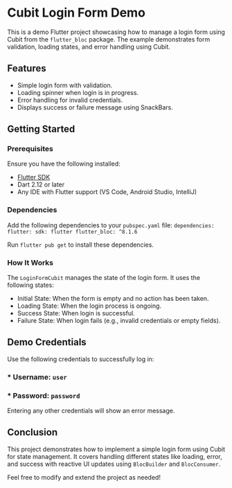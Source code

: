# **Cubit Login Form Demo**

This is a demo Flutter project showcasing how to manage a login form using Cubit from the `flutter_bloc` package. The example demonstrates form validation, loading states, and error handling using Cubit.

## **Features**
* Simple login form with validation.
* Loading spinner when login is in progress.
* Error handling for invalid credentials.
* Displays success or failure message using SnackBars.

## Getting Started
### Prerequisites
Ensure you have the following installed:
* [Flutter SDK](https://docs.flutter.dev/get-started/install)
* Dart 2.12 or later
* Any IDE with Flutter support (VS Code, Android Studio, IntelliJ)

### Dependencies
Add the following dependencies to your `pubspec.yaml` file:
`dependencies:
flutter:
sdk: flutter
flutter_bloc: ^8.1.6`

Run `flutter pub get` to install these dependencies.

### How It Works
The `LoginFormCubit` manages the state of the login form. It uses the following states:

* Initial State: When the form is empty and no action has been taken.
* Loading State: When the login process is ongoing.
* Success State: When login is successful.
* Failure State: When login fails (e.g., invalid credentials or empty fields).

## Demo Credentials

Use the following credentials to successfully log in:
### * Username: `user`
### * Password: `password`

Entering any other credentials will show an error message.

## Conclusion

This project demonstrates how to implement a simple login form using Cubit for state management. It covers handling different states like loading, error, and success with reactive UI updates using `BlocBuilder` and `BlocConsumer`.

Feel free to modify and extend the project as needed!






